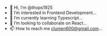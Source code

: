 - 👋 Hi, I’m @thops1925
- 👀 I’m interested in Frontend Development...
- 🌱 I’m currently learning Typescript...
- 💞️ I’m looking to collaborate on React...
- 📫 How to reach me clumen600@gmail.com...

<!---
thops1925/thops1925 is a ✨ special ✨ repository because its `README.md` (this file) appears on your GitHub profile.
You can click the Preview link to take a look at your changes.
--->
